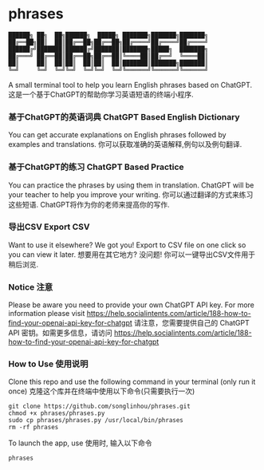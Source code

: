 # phrases

```
██████╗ ██╗  ██╗██████╗  █████╗ ███████╗███████╗███████╗
██╔══██╗██║  ██║██╔══██╗██╔══██╗██╔════╝██╔════╝██╔════╝
██████╔╝███████║██████╔╝███████║███████╗█████╗  ███████╗
██╔═══╝ ██╔══██║██╔══██╗██╔══██║╚════██║██╔══╝  ╚════██║
██║     ██║  ██║██║  ██║██║  ██║███████║███████╗███████║
╚═╝     ╚═╝  ╚═╝╚═╝  ╚═╝╚═╝  ╚═╝╚══════╝╚══════╝╚══════╝
```

A small terminal tool to help you learn English phrases based on ChatGPT.
这是一个基于ChatGPT的帮助你学习英语短语的终端小程序.

### 基于ChatGPT的英语词典 ChatGPT Based English Dictionary
You can get accurate explanations on English phrases followed by examples and translations.
你可以获取准确的英语解释,例句以及例句翻译.

### 基于ChatGPT的练习 ChatGPT Based Practice
You can practice the phrases by using them in translation. ChatGPT will be your teacher to help you improve your writing.
你可以通过翻译的方式来练习这些短语. ChatGPT将作为你的老师来提高你的写作.

### 导出CSV Export CSV
Want to use it elsewhere? We got you! Export to CSV file on one click so you can view it later.
想要用在其它地方? 没问题! 你可以一键导出CSV文件用于稍后浏览.

### Notice 注意
Please be aware you need to provide your own ChatGPT API key. For more information please visit https://help.socialintents.com/article/188-how-to-find-your-openai-api-key-for-chatgpt
请注意，您需要提供自己的 ChatGPT API 密钥。如需更多信息，请访问 https://help.socialintents.com/article/188-how-to-find-your-openai-api-key-for-chatgpt

### How to Use 使用说明
Clone this repo and use the following command in your terminal (only run it once)
克隆这个库并在终端中使用以下命令(只需要执行一次)

```
git clone https://github.com/songlinhou/phrases.git
chmod +x phrases/phrases.py
sudo cp phrases/phrases.py /usr/local/bin/phrases
rm -rf phrases
```
To launch the app, use
使用时, 输入以下命令
```
phrases
```
